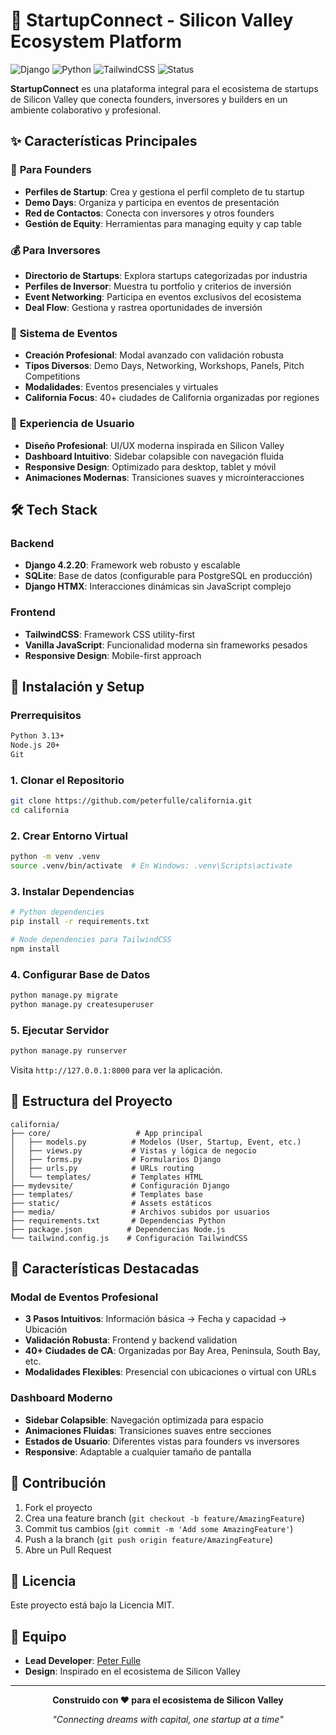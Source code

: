 # 🚀 StartupConnect - Silicon Valley Ecosystem Platform

![Django](https://img.shields.io/badge/Django-4.2.20-green)
![Python](https://img.shields.io/badge/Python-3.13+-blue)
![TailwindCSS](https://img.shields.io/badge/TailwindCSS-3.0+-cyan)
![Status](https://img.shields.io/badge/Status-Active%20Development-brightgreen)

**StartupConnect** es una plataforma integral para el ecosistema de startups de Silicon Valley que conecta founders, inversores y builders en un ambiente colaborativo y profesional.

## ✨ Características Principales

### 🏢 **Para Founders**
- **Perfiles de Startup**: Crea y gestiona el perfil completo de tu startup
- **Demo Days**: Organiza y participa en eventos de presentación
- **Red de Contactos**: Conecta con inversores y otros founders
- **Gestión de Equity**: Herramientas para managing equity y cap table

### 💰 **Para Inversores**
- **Directorio de Startups**: Explora startups categorizadas por industria
- **Perfiles de Inversor**: Muestra tu portfolio y criterios de inversión
- **Event Networking**: Participa en eventos exclusivos del ecosistema
- **Deal Flow**: Gestiona y rastrea oportunidades de inversión

### 📅 **Sistema de Eventos**
- **Creación Profesional**: Modal avanzado con validación robusta
- **Tipos Diversos**: Demo Days, Networking, Workshops, Panels, Pitch Competitions
- **Modalidades**: Eventos presenciales y virtuales
- **California Focus**: 40+ ciudades de California organizadas por regiones

### 🎨 **Experiencia de Usuario**
- **Diseño Profesional**: UI/UX moderna inspirada en Silicon Valley
- **Dashboard Intuitivo**: Sidebar colapsible con navegación fluida
- **Responsive Design**: Optimizado para desktop, tablet y móvil
- **Animaciones Modernas**: Transiciones suaves y microinteracciones

## 🛠 Tech Stack

### **Backend**
- **Django 4.2.20**: Framework web robusto y escalable
- **SQLite**: Base de datos (configurable para PostgreSQL en producción)
- **Django HTMX**: Interacciones dinámicas sin JavaScript complejo

### **Frontend**
- **TailwindCSS**: Framework CSS utility-first
- **Vanilla JavaScript**: Funcionalidad moderna sin frameworks pesados
- **Responsive Design**: Mobile-first approach

## 🚀 Instalación y Setup

### Prerrequisitos
```bash
Python 3.13+
Node.js 20+
Git
```

### 1. Clonar el Repositorio
```bash
git clone https://github.com/peterfulle/california.git
cd california
```

### 2. Crear Entorno Virtual
```bash
python -m venv .venv
source .venv/bin/activate  # En Windows: .venv\Scripts\activate
```

### 3. Instalar Dependencias
```bash
# Python dependencies
pip install -r requirements.txt

# Node dependencies para TailwindCSS
npm install
```

### 4. Configurar Base de Datos
```bash
python manage.py migrate
python manage.py createsuperuser
```

### 5. Ejecutar Servidor
```bash
python manage.py runserver
```

Visita `http://127.0.0.1:8000` para ver la aplicación.

## 📁 Estructura del Proyecto

```
california/
├── core/                   # App principal
│   ├── models.py          # Modelos (User, Startup, Event, etc.)
│   ├── views.py           # Vistas y lógica de negocio
│   ├── forms.py           # Formularios Django
│   ├── urls.py            # URLs routing
│   └── templates/         # Templates HTML
├── mydevsite/             # Configuración Django
├── templates/             # Templates base
├── static/                # Assets estáticos
├── media/                 # Archivos subidos por usuarios
├── requirements.txt       # Dependencias Python
├── package.json          # Dependencias Node.js
└── tailwind.config.js    # Configuración TailwindCSS
```

## 🌟 Características Destacadas

### Modal de Eventos Profesional
- **3 Pasos Intuitivos**: Información básica → Fecha y capacidad → Ubicación
- **Validación Robusta**: Frontend y backend validation
- **40+ Ciudades de CA**: Organizadas por Bay Area, Peninsula, South Bay, etc.
- **Modalidades Flexibles**: Presencial con ubicaciones o virtual con URLs

### Dashboard Moderno
- **Sidebar Colapsible**: Navegación optimizada para espacio
- **Animaciones Fluidas**: Transiciones suaves entre secciones
- **Estados de Usuario**: Diferentes vistas para founders vs inversores
- **Responsive**: Adaptable a cualquier tamaño de pantalla

## 🤝 Contribución

1. Fork el proyecto
2. Crea una feature branch (`git checkout -b feature/AmazingFeature`)
3. Commit tus cambios (`git commit -m 'Add some AmazingFeature'`)
4. Push a la branch (`git push origin feature/AmazingFeature`)
5. Abre un Pull Request

## 📄 Licencia

Este proyecto está bajo la Licencia MIT.

## 👥 Equipo

- **Lead Developer**: [Peter Fulle](https://github.com/peterfulle)
- **Design**: Inspirado en el ecosistema de Silicon Valley

---

<div align="center">
  <p><strong>Construido con ❤️ para el ecosistema de Silicon Valley</strong></p>
  <p><em>"Connecting dreams with capital, one startup at a time"</em></p>
</div>
